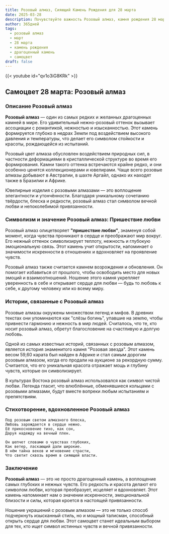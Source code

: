 ```yaml
---
title: Розовый алмаз, Сияющий Камень Рождения для 28 марта
date: 2025-03-28
description: Почувствуйте важность Розовый алмаз, камня рождения 28 марта, который символизирует Пришествие любви. Пусть его красота и значение осветят ваш день.
author: 365дней
tags:
  - розовый алмаз
  - март
  - 28 марта
  - камень рождения
  - драгоценный камень
  - самоцвет
draft: false
---
```


{{< youtube id="qv1o3iG8KRk" >}}

## Самоцвет 28 марта: Розовый алмаз

### Описание Розовый алмаз

**Розовый алмаз** — один из самых редких и желанных драгоценных камней в мире. Его удивительный нежно-розовый оттенок вызывает ассоциации с романтикой, нежностью и изысканностью. Этот камень формируется глубоко в недрах Земли под воздействием высокого давления и температуры, что делает его символом стойкости и красоты, рождающейся из испытаний.

Розовый цвет алмаза обусловлен воздействием природных сил, в частности деформациями в кристаллической структуре во время его формирования. Камни такого оттенка встречаются крайне редко, и они особенно ценятся коллекционерами и ювелирами. Чаще всего розовые алмазы добывают в Австралии, в шахте Аргайл, однако их находят также в Бразилии и Африке.

Ювелирные изделия с розовыми алмазами — это воплощение элегантности и утончённости. Благодаря уникальному сочетанию твёрдости, блеска и редкости, розовый алмаз стал символом вечной любви и непоколебимой привязанности.

### Символизм и значение Розовый алмаз: Пришествие любви

Розовый алмаз олицетворяет **"пришествие любви"**, знаменуя собой момент, когда чувства проникают в сердце и преображают мир вокруг. Его нежный оттенок символизирует теплоту, нежность и глубокую эмоциональную связь. Этот камень учит открытости, напоминает о значимости искренности в отношениях и вдохновляет на проявление чувств.

Розовый алмаз также считается камнем возрождения и обновления. Он помогает избавиться от прошлого, чтобы освободить место для новых эмоций и взаимоотношений. Ношение этого камня укрепляет уверенность в себе и открывает сердце для любви — будь то любовь к себе, к другому человеку или ко всему миру.

### Истории, связанные с Розовый алмаз

Розовые алмазы окружены множеством легенд и мифов. В древних текстах они упоминаются как "слёзы богинь", упавшие на землю, чтобы привнести гармонию и нежность в мир людей. Считалось, что те, кто носит розовый алмаз, обретут благословение на счастливую и долгую любовь.

Одной из самых известных историй, связанных с розовым алмазом, является история знаменитого камня "Розовая звезда". Этот камень весом 59,60 карата был найден в Африке и стал самым дорогим розовым алмазом, когда его продали на аукционе за рекордную сумму. Считается, что его уникальная красота отражает мощь и глубину чувств, которые он символизирует.

В культурах Востока розовый алмаз использовался как символ чистой любви. Легенда гласит, что влюблённые, обменявшиеся кольцами с розовыми алмазами, будут вместе вопреки любым испытаниям и препятствиям.

### Стихотворение, вдохновленное Розовый алмаз

	Под розовым светом алмазного блеска,  
	Любовь зарождается в сердце нежно.  
	Её прикосновение тихо, как сон,  
	Даруя надежду на вечный плен.
	
	Он шепчет словами о чувствах глубоких,  
	Как ветер, ласкающий дали широкие.  
	В нём тайна веков и мгновение страсти,  
	Что светит сквозь время в сияющей власти.

### Заключение

**Розовый алмаз** — это не просто драгоценный камень, а воплощение самых глубоких и нежных чувств. Его редкость и красота делают его символом любви, которая преобразует, исцеляет и вдохновляет. Этот камень напоминает нам о значении искренности, эмоциональной близости и силы, которая кроется в настоящей привязанности.

Ношение украшений с розовым алмазом — это не только способ подчеркнуть изысканный стиль, но и мощный талисман, способный открыть сердце для любви. Этот самоцвет станет идеальным выбором для тех, кто ищет символ истинных чувств и вечной привязанности.